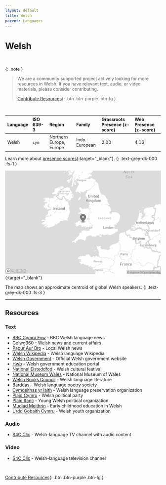 ```yaml
---
layout: default
title: Welsh
parent: Languages
---
```


# Welsh

<br/>

{: .note }
> We are a community supported project actively looking for more resources in Welsh. If you have relevant text, audio, or video materials, please consider contributing.
> 
> [Contribute Resources](https://forms.office.com/e/1SfLJx3u1r){: .btn .btn-purple .btn-lg }

<br/>

| Language | ISO 639-3 | Region                   | Family        | Grassroots Presence (z-score) | Web Presence (z-score) |
| :------- | :-------- | :----------------------- | :------------ | :---------------------------- | :--------------------- |
| Welsh    | `cym`     | Northern Europe, Europe   | Indo-European | 2.00                         | 4.16                   |


Learn more about [presence scores](https://theinvisiblelab.org/languages){:target="_blank"}.
{: .text-grey-dk-000 .fs-1 }

[![Map of Welsh](https://raw.githubusercontent.com/theinvisiblelab/invisible-languages/refs/heads/main/maps/cym.webp)](https://www.openstreetmap.org/?mlat=51.9783&mlon=-4.2071#map=9/51.9783/-4.2071){:target="_blank"}

The map shows an approximate centroid of global Welsh speakers.
{: .text-grey-dk-000 .fs-3 }

---

## Resources

### Text

- [BBC Cymru Fyw](https://www.bbc.com/cymrufyw) - BBC Welsh language news
- [Golwg360](https://golwg360.cymru/) - Welsh news and current affairs
- [Papur Aur Bro](http://www.papuraubro.cymru/) - Local Welsh news
- [Welsh Wikipedia](https://cy.wikipedia.org) - Welsh language Wikipedia
- [Welsh Government](https://www.llyw.cymru/) - Official Welsh government website
- [Hwb](https://hwb.gov.wales/) - Welsh government education portal
- [National Eisteddfod](https://eisteddfod.cymru/) - Welsh cultural festival
- [National Museum Wales](https://museum.wales/cy/) - National Museum of Wales
- [Welsh Books Council](https://llyfrau.cymru/) - Welsh language literature
- [Barddas](https://www.barddas.cymru/) - Welsh language poetry society
- [Cymdeithas yr Iaith](https://cymdeithas.cymru/) - Welsh language preservation organization
- [Plaid Cymru](https://www.plaid.cymru/) - Welsh political party
- [Plaid Ifanc](https://www.plaidifanc.org/) - Young Welsh political organization
- [Mudiad Meithrin](https://www.meithrin.cymru/) - Early childhood education in Welsh
- [Urdd Gobaith Cymru](https://www.urdd.cymru/) - Welsh youth organization

### Audio

- [S4C Clic](https://www.s4c.cymru/clic/) - Welsh-language TV channel with audio content

### Video

- [S4C Clic](https://www.s4c.cymru/clic/) - Welsh-language television channel

&nbsp;

[Contribute Resources](https://forms.office.com/e/1SfLJx3u1r){: .btn .btn-purple .btn-lg }
